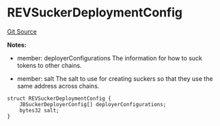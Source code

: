 # REVSuckerDeploymentConfig
[Git Source](https://github.com/rev-net/revnet-core/blob/4ce5b6e07a0e5ba0e8d652f2e9efcc8c2d12b8d1/src/structs/REVSuckerDeploymentConfig.sol)

**Notes:**
- member: deployerConfigurations The information for how to suck tokens to other chains.

- member: salt The salt to use for creating suckers so that they use the same address across chains.


```solidity
struct REVSuckerDeploymentConfig {
    JBSuckerDeployerConfig[] deployerConfigurations;
    bytes32 salt;
}
```

